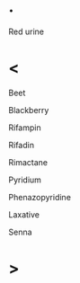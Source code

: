 # .

Red urine

# <

Beet

Blackberry

Rifampin

Rifadin

Rimactane

Pyridium

Phenazopyridine

Laxative

Senna

# >
